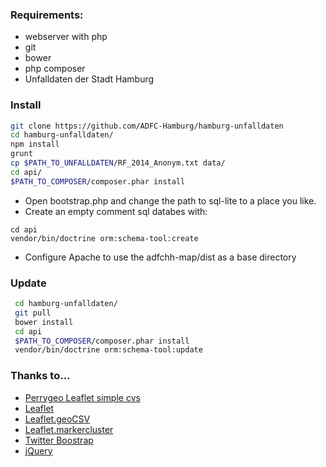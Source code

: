 ### Requirements:

* webserver with php 
* git
* bower
* php composer
* Unfalldaten der Stadt Hamburg

### Install

``` bash
git clone https://github.com/ADFC-Hamburg/hamburg-unfalldaten
cd hamburg-unfalldaten/
npm install
grunt
cp $PATH_TO_UNFALLDATEN/RF_2014_Anonym.txt data/
cd api/
$PATH_TO_COMPOSER/composer.phar install
```

* Open bootstrap.php and change the path to sql-lite to a place you like.
* Create an empty comment sql databes with:
``` 
cd api
vendor/bin/doctrine orm:schema-tool:create
```
* Configure Apache to use the adfchh-map/dist as a base directory

### Update
``` bash
 cd hamburg-unfalldaten/
 git pull
 bower install
 cd api
 $PATH_TO_COMPOSER/composer.phar install
 vendor/bin/doctrine orm:schema-tool:update
```

### Thanks to...
* [Perrygeo Leaflet simple cvs](https://github.com/perrygeo/leaflet-simple-csv)
* [Leaflet](https://github.com/Leaflet/Leaflet)
* [Leaflet.geoCSV](https://github.com/joker-x/Leaflet.geoCSV)
* [Leaflet.markercluster](https://github.com/Leaflet/Leaflet.markercluster)
* [Twitter Boostrap](http://twitter.github.io/bootstrap/)
* [jQuery](http://jquery.com/)
